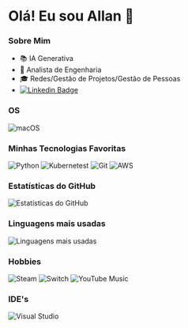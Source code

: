 # Olá! Eu sou Allan 👋

### Sobre Mim
- 📚 IA Generativa
- 💼 Analista de Engenharia
- 🎓 Redes/Gestão de Projetos/Gestão de Pessoas
- [![Linkedin Badge](https://img.shields.io/badge/-LinkedIn-blue?style=flat-square&logo=Linkedin&logoColor=white&link=https://www.linkedin.com/in/allan-savian/)](https://www.linkedin.com/in/allan-savian/)

### OS
![macOS](https://img.shields.io/badge/mac%20os-000000?style=for-the-badge&logo=macos&logoColor=F0F0F0)

### Minhas Tecnologias Favoritas
![Python](https://img.shields.io/badge/-Python-000?&logo=Python)
![Kubernetest](https://img.shields.io/badge/kubernetes-%23326ce5.svg?style=for-the-badge&logo=kubernetes&logoColor=white)
![Git](https://img.shields.io/badge/-Git-000?&logo=Git)
![AWS](https://img.shields.io/badge/AWS-%23FF9900.svg?style=for-the-badge&logo=amazon-aws&logoColor=white)
### Estatísticas do GitHub
![Estatísticas do GitHub](https://github-readme-stats.vercel.app/api?username=asavian&show_icons=true)

### Linguagens mais usadas
![Linguagens mais usadas](https://github-readme-stats.vercel.app/api/top-langs/?username=asavian&layout=compact)

### Hobbies

![Steam](https://img.shields.io/badge/steam-%23000000.svg?style=for-the-badge&logo=steam&logoColor=white)
![Switch](https://img.shields.io/badge/Switch-E60012?style=for-the-badge&logo=nintendo-switch&logoColor=white)
![YouTube Music](https://img.shields.io/badge/YouTube_Music-FF0000?style=for-the-badge&logo=youtube-music&logoColor=white)


### IDE's

![Visual Studio](https://img.shields.io/badge/Visual%20Studio-5C2D91.svg?style=for-the-badge&logo=visual-studio&logoColor=white)
